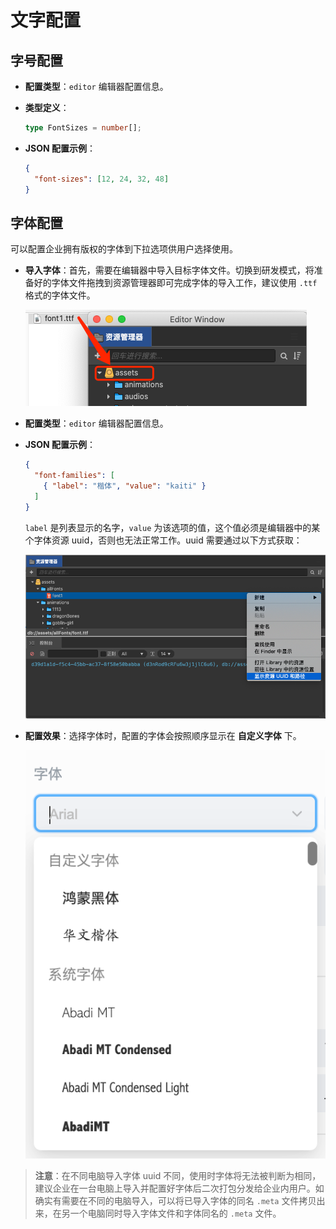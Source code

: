 # 文字配置

## 字号配置

- **配置类型**：`editor` 编辑器配置信息。

- **类型定义**：

    ```ts
    type FontSizes = number[];
    ```

- **JSON 配置示例**：

    ```json
    {
      "font-sizes": [12, 24, 32, 48]
    }
    ```

## 字体配置

可以配置企业拥有版权的字体到下拉选项供用户选择使用。

- **导入字体**：首先，需要在编辑器中导入目标字体文件。切换到研发模式，将准备好的字体文件拖拽到资源管理器即可完成字体的导入工作，建议使用 `.ttf` 格式的字体文件。

  ![import](./img/import.png)

- **配置类型**：`editor` 编辑器配置信息。

- **JSON 配置示例**：

  ```json
  {
    "font-families": [
      { "label": "楷体", "value": "kaiti" }
    ]
  }
  ```

  `label` 是列表显示的名字，`value` 为该选项的值，这个值必须是编辑器中的某个字体资源 uuid，否则也无法正常工作。uuid 需要通过以下方式获取：

    ![uuid](./img/uuid.png)

- **配置效果**：选择字体时，配置的字体会按照顺序显示在 **自定义字体** 下。

    ![配置效果](./img/font.png)

> **注意**：在不同电脑导入字体 uuid 不同，使用时字体将无法被判断为相同，建议企业在一台电脑上导入并配置好字体后二次打包分发给企业内用户。如确实有需要在不同的电脑导入，可以将已导入字体的同名 `.meta` 文件拷贝出来，在另一个电脑同时导入字体文件和字体同名的 `.meta` 文件。
